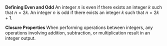 **Defining Even and Odd**
An integer $n$ is even if there exists an integer $k$ such that $n = 2k$. An integer $n$ is odd if there exists an integer $k$ such that $n = 2k+1$. 

**Closure Properties** 
When performing operations between integers, any operations involving addition, subtraction, or multiplication result in an integer output. 

